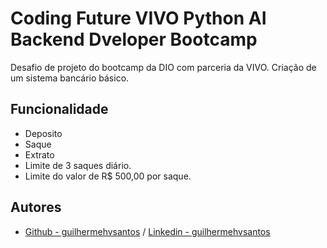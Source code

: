 
# Coding Future VIVO Python AI Backend Dveloper Bootcamp

Desafio de projeto do bootcamp da DIO com parceria da VIVO. Criação de um sistema bancário básico.


## Funcionalidade

- Deposito
- Saque 
- Extrato
- Limite de 3 saques diário.
- Limite do valor de R$ 500,00 por saque.

## Autores

- [Github - guilhermehvsantos](https://github.com/guilhermehvsantos) / [Linkedin - guilhermehvsantos](https://www.linkedin.com/in/guilhermehvs/)
